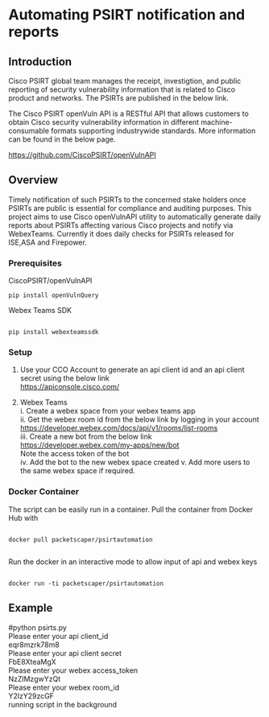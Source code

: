 # Automating PSIRT notification and reports

## Introduction

Cisco PSIRT global team manages the receipt, investigtion, and public reporting of security vulnerability information that is related 
to Cisco product and networks.
The PSIRTs are published in the below link.

The Cisco PSIRT openVuln API is a RESTful API that allows customers to obtain Cisco security vulnerability information in different machine-consumable formats supporting industrywide standards.
More information can be found in the below page.

https://github.com/CiscoPSIRT/openVulnAPI


## Overview

Timely notification of such PSIRTs to the concerned stake holders once PSIRTs are public is essential for compliance and auditing purposes.
This project aims to use Cisco openVulnAPI utility to automatically generate daily reports about PSIRTs affecting various Cisco projects and notify via WebexTeams. 
Currently it does daily checks for PSIRTs released for ISE,ASA and Firepower.


### Prerequisites

CiscoPSIRT/openVulnAPI



```
pip install openVulnQuery

```

Webex Teams SDK

```

pip install webexteamssdk

```


### Setup

1. Use your CCO Account to generate an api client id and an api client secret using the below link <br>
   https://apiconsole.cisco.com/

2. Webex Teams <br>
  i.   Create a webex space from your webex teams app <br>
  ii.  Get the webex room id from the below link by logging in your account <br>
       https://developer.webex.com/docs/api/v1/rooms/list-rooms <br>
  iii. Create a new bot from the below link <br>
       https://developer.webex.com/my-apps/new/bot <br>
       Note the access token of the bot <br>
  iv.  Add the bot to the new webex space created
  v.   Add more users to the same webex space if required.


### Docker Container

The script can be easily run in a container. 
Pull the container from Docker Hub with

```

docker pull packetscaper/psirtautomation


```

Run the docker in an interactive mode to allow input of api and webex keys


```

docker run -ti packetscaper/psirtautomation

```


## Example 

#python psirts.py <br>
Please enter your api client_id <br>
eqr8mzrk78m8 <br>
Please enter your api client secret <br>
FbE8XteaMgX <br>
Please enter your webex access_token <br>
NzZlMzgwYzQt <br>
Please enter your webex room_id <br>
Y2lzY29zcGF <br>
running script in the background <br>
